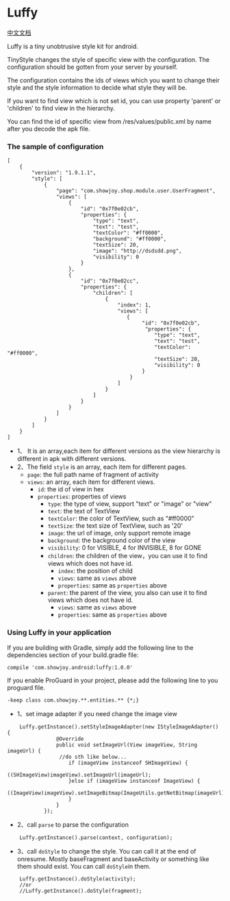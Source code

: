 # Luffy

[中文文档](https://github.com/ShowJoy-com/Luffy/wiki/Luffy%E4%B8%AD%E6%96%87%E6%96%87%E6%A1%A3)

Luffy is a tiny unobtrusive style kit for android.

TinyStyle changes the style of specific view with the configuration. The configuration should be gotten from your server by yourself.

The configuration contains the ids of views which you want to change their style and the style information to decide what style they will be.

If you want to find view which is not set id, you can use property 'parent' or 'children' to find view in the hierarchy.

You can find the id of specific view from /res/values/public.xml by name after you decode the apk file.

### The sample of configuration

```
[
    {
        "version": "1.9.1.1",
        "style": [
            {
                "page": "com.showjoy.shop.module.user.UserFragment",
                "views": [
                    {
                        "id": "0x7f0e02cb",
                        "properties": {
                            "type": "text",
                            "text": "test",
                            "textColor": "#ff0000",
                            "background": "#ff0000",
                            "textSize": 20,
                            "image": "http://dsdsdd.png",
                            "visibility": 0
                        }
                    },
                    {
                        "id": "0x7f0e02cc",
                        "properties": {
                            "children": [
                                {
                                    "index": 1,
                                    "views": [
                                       {
                                            "id": "0x7f0e02cb",
                                             "properties": {
                                                "type": "text",
                                                "text": "test",
                                                "textColor": "#ff0000",
                                                "textSize": 20,
                                                "visibility": 0
                                            }
                                        }
                                    ]
                                }
                            ]
                        }
                    }
                ]
            }
        ]
    }
]
```
- 1、 It is an array,each item for different versions as the view hierarchy is different in apk with different versions.
- 2、The field `style` is an array, each item for different pages.
	- `page`: the full path name of fragment of activity
	- `views`: an array, each item for different views.
		- `id`: the id of view in hex
		- `properties`: properties of views
			- `type`: the type of view, support "text" or "image" or "view"
			- `text`: the text of TextView
			- `textColor`: the color of TextView, such as "#ff0000"
			- `textSize`: the text size of TextView, such as '20'
            - `image`: the url of image, only support remote image
            - `background`: the background color of the view
            - `visibility`: 0 for VISIBLE,  4 for INVISIBLE, 8 for GONE
            - `children`: the children of the view，you can use it to find views which does not have id.
	            - `index`: the position of  child
	            - `views`: same as `views` above
	            - `properties`: same as `properties` above
            - `parent`: the parent of the view, you also can use it to find views which does not have id.
	            - `views`: same as `views` above
	            - `properties`: same as `properties` above

### Using Luffy in your application

If you are building with Gradle, simply add the following line to the dependencies section of your build.gradle file:

	compile 'com.showjoy.android:luffy:1.0.0'

If you enable ProGuard in your project, please add the following line to you proguard file.

    -keep class com.showjoy.**.entities.** {*;}

- 1、set image adapter if you need change the image view
```
	Luffy.getInstance().setStyleImageAdapter(new IStyleImageAdapter() {
                @Override
                public void setImageUrl(View imageView, String imageUrl) {
                 //do sth like below...
                    if (imageView instanceof SHImageView) {
                        ((SHImageView)imageView).setImageUrl(imageUrl);
                    }else if (imageView instanceof ImageView) {
                        ((ImageView)imageView).setImageBitmap(ImageUtils.getNetBitmap(imageUrl));
                    }
                }
            });
```
- 2、call `parse` to parse the configuration
```
	Luffy.getInstance().parse(context, configuration);
```
- 3、call `doStyle` to change the style. You can call it at the end of onresume. Mostly baseFragment and baseActivity or something like them should exist. You can call `doStyle`in them.
```
	Luffy.getInstance().doStyle(activity);
	//or
	//Luffy.getInstance().doStyle(fragment);
```



